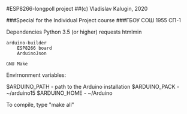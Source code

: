 #ESP8266-longpoll project
##(c) Vladislav Kalugin, 2020

###Special for the Individual Project course 
###ГБОУ СОШ 1955 СП-1

Dependencies
    Python 3.5 (or higher)
        requests
        htmlmin
    
    arduino-builder
        ESP8266 board
        ArduinoJson
    
    GNU Make

Envirnonment variables:

$ARDUINO_PATH - path to the Arduino installation
$ARDUINO_PACK - ~/arduino15
$ARDUINO_HOME - ~/Arduino

To compile, type "make all"